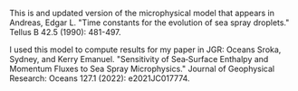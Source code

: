 This is and updated version of the microphysical model that appears in 
Andreas, Edgar L. "Time constants for the evolution of sea spray droplets." Tellus B 42.5 (1990): 481-497.

I used this model to compute results for my paper in JGR: Oceans
Sroka, Sydney, and Kerry Emanuel. "Sensitivity of Sea‐Surface Enthalpy and Momentum Fluxes to Sea Spray Microphysics." Journal of Geophysical Research: Oceans 127.1 (2022): e2021JC017774.
